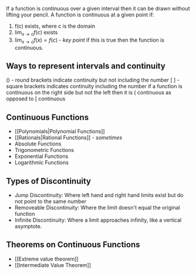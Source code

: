 If a function is continuous over a given interval then it can be drawn without lifting your pencil. A function is continuous at a given point if:
1. f(c) exists, where c is the domain
2. $\lim_{x\to c} f(c)$ exists
3. $\lim_{x\to c}f(x) = f(c)$ - *key point* if this is true then the function is continuous.

## Ways to represent intervals and continuity
() - round brackets indicate continuity but not including the number
$[\text{  }]$ - square brackets indicates continuity including the number
if a function is continuous on the right side but not the left then it is ( continuous as opposed to $\text{[}$ continuous
## Continuous Functions
* [[Polynomials|Polynomial Functions]]
* [[Rationals|Rational Functions]] - *sometimes*
* Absolute Functions
* Trigonometric Functions
* Exponential Functions
* Logarithmic Functions

## Types of Discontinuity
* Jump Discontinuity: Where left hand and right hand limits exist but do not point to the same number
* Removeable Discontinuity: Where the limit doesn't equal the original function
* Infinite Discontinuity: Where a limit approaches infinity, like a vertical asymptote.

## Theorems on Continuous Functions
* [[Extreme value theorem]]
* [[Intermediate Value Theorem]]
